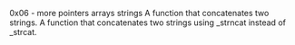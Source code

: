 0x06 - more pointers arrays strings
A function that concatenates two strings.
A function that concatenates two strings using _strncat instead of _strcat.

